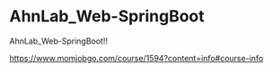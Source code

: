 # AhnLab_Web-SpringBoot
AhnLab_Web-SpringBoot!!    

https://www.momjobgo.com/course/1594?content=info#course-info


